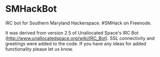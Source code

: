 SMHackBot
=========

IRC bot for Southern Maryland Hackerspace.  #SMHack on Freenode.

It was derived from version 2.5 of Unallocated Space's IRC Bot (http://www.unallocatedspace.org/wiki/IRC_Bot).  SSL connectivity and greetings were added to the code.  If you have any ideas for added functionality please let us know.
